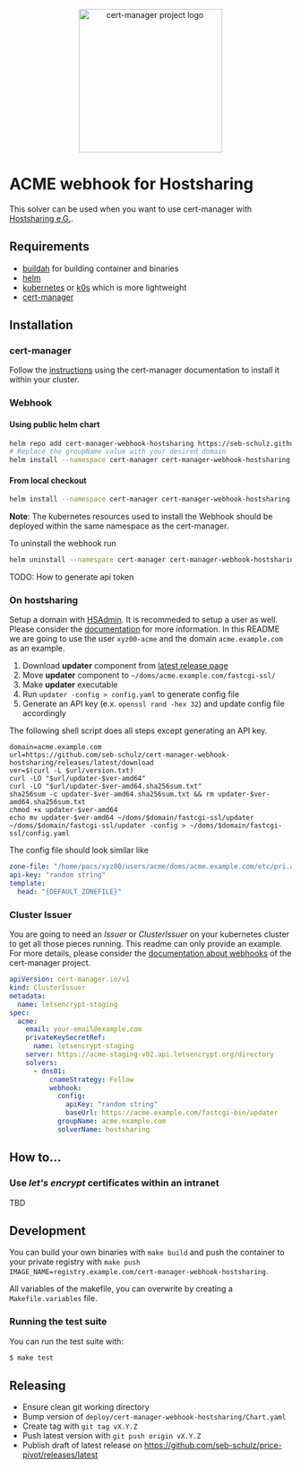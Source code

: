 <p align="center">
  <img src="https://raw.githubusercontent.com/cert-manager/cert-manager/d53c0b9270f8cd90d908460d69502694e1838f5f/logo/logo-small.png" height="256" width="256" alt="cert-manager project logo" />
</p>

# ACME webhook for Hostsharing

This solver can be used when you want to use cert-manager with [Hostsharing e.G.](https://www.hostsharing.net/).

## Requirements

- [buildah](https://buildah.io/) for building container and binaries
- [helm](https://helm.sh/)
- [kubernetes](https://kubernetes.io/) or [k0s](https://k0sproject.io/) which is more lightweight
- [cert-manager](https://cert-manager.io/)

## Installation

### cert-manager

Follow the [instructions](https://cert-manager.io/docs/installation/) using the cert-manager documentation to install it within your cluster.

### Webhook

#### Using public helm chart

```bash
helm repo add cert-manager-webhook-hostsharing https://seb-schulz.github.io/cert-manager-webhook-hostsharing
# Replace the groupName value with your desired domain
helm install --namespace cert-manager cert-manager-webhook-hostsharing cert-manager-webhook-hostsharing/cert-manager-webhook-hostsharing --set groupName=acme.yourdomain.tld
```

#### From local checkout

```bash
helm install --namespace cert-manager cert-manager-webhook-hostsharing deploy/cert-manager-webhook-hostsharing
```

**Note**: The kubernetes resources used to install the Webhook should be deployed within the same namespace as the cert-manager.

To uninstall the webhook run

```bash
helm uninstall --namespace cert-manager cert-manager-webhook-hostsharing
```

TODO: How to generate api token

### On hostsharing

Setup a domain with [HSAdmin](https://admin.hostsharing.net/). It is recommeded to setup a user as well. Please consider the [documentation](https://www.hostsharing.net/doc/) for more information. In this README we are going to use the user `xyz00-acme` and the domain `acme.example.com` as an example.

1. Download **updater** component from [latest release page](https://github.com/seb-schulz/cert-manager-webhook-hostsharing/releases/latest)
2. Move **updater** component to `~/doms/acme.example.com/fastcgi-ssl/`
3. Make **updater** executable
4. Run `updater -config > config.yaml` to generate config file
5. Generate an API key (e.x. `openssl rand -hex 32`) and update config file accordingly

The following shell script does all steps except generating an API key.

```shell
domain=acme.example.com
url=https://github.com/seb-schulz/cert-manager-webhook-hostsharing/releases/latest/download
ver=$(curl -L $url/version.txt)
curl -LO "$url/updater-$ver-amd64"
curl -LO "$url/updater-$ver-amd64.sha256sum.txt"
sha256sum -c updater-$ver-amd64.sha256sum.txt && rm updater-$ver-amd64.sha256sum.txt
chmod +x updater-$ver-amd64
echo mv updater-$ver-amd64 ~/doms/$domain/fastcgi-ssl/updater
~/doms/$domain/fastcgi-ssl/updater -config > ~/doms/$domain/fastcgi-ssl/config.yaml
```

The config file should look similar like

```yaml
zone-file: "/home/pacs/xyz00/users/acme/doms/acme.example.com/etc/pri.acme.example.com"
api-key: "random string"
template:
  head: "{DEFAULT_ZONEFILE}"
```

### Cluster Issuer

You are going to need an _Issuer_ or _ClusterIssuer_ on your kubernetes cluster to get all those pieces running. This readme can only provide an example. For more details, please consider the [documentation about webhooks](https://cert-manager.io/docs/configuration/acme/dns01/webhook/) of the cert-manager project.

```yaml
apiVersion: cert-manager.io/v1
kind: ClusterIssuer
metadata:
  name: letsencrypt-staging
spec:
  acme:
    email: your-email@example.com
    privateKeySecretRef:
      name: letsencrypt-staging
    server: https://acme-staging-v02.api.letsencrypt.org/directory
    solvers:
      - dns01:
          cnameStrategy: Follow
          webhook:
            config:
              apiKey: "random string"
              baseUrl: https://acme.example.com/fastcgi-bin/updater
            groupName: acme.example.com
            solverName: hostsharing
```

## How to...

### Use _let's encrypt_ certificates within an intranet

TBD

## Development

You can build your own binaries with `make build` and push the container to your private registry with `make push IMAGE_NAME=registry.example.com/cert-manager-webhook-hostsharing`.

All variables of the makefile, you can overwrite by creating a `Makefile.variables` file.

### Running the test suite

You can run the test suite with:

```bash
$ make test
```

## Releasing

- Ensure clean git working directory
- Bump version of `deploy/cert-manager-webhook-hostsharing/Chart.yaml`
- Create tag with `git tag vX.Y.Z`
- Push latest version with `git push origin vX.Y.Z`
- Publish draft of latest release on <https://github.com/seb-schulz/price-pivot/releases/latest>
